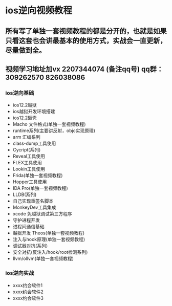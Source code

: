 # ios逆向视频教程
## 所有写了单独一套视频教程的都是分开的，也就是如果只看这套也会讲最基本的使用方式，实战会一直更新，尽量做到全。
## 视频学习地址加vx 2207344074  (备注qq号) qq群：309262570 826038086

### ios逆向基础
* ios12.2越狱
* ios越狱开发环境搭建
* ios12.2砸壳
* Macho 文件格式(单独一套视频教程)
* runtime系列(主要讲反射，objc实现原理)
* arm 汇编系列
* class-dump工具使用
* Cycript(系列)
* Reveal工具使用
* FLEX工具使用
* Lookin工具使用
* Frida(单独一套视频教程)
* Hopper工具使用
* IDA Pro(单独一套视频教程)
* LLDB(系列)
* 自己实现重签名脚本
* MonkeyDev工具集成
* xcode 免越狱调试第三方程序
* 守护进程开发
* 进程间通信基础
* 越狱开发 Theos(单独一套视频教程)
* 注入与hook原理(单独一套视频教程)
* 调试器对抗(系列)
* 安全对抗(反注入/hook/root检测系列)
* llvm/ollvm(单独一套视频教程)
### ios逆向实战
* xxxx约会软件1
* xxxx约会软件2
* xxxx约会软件3

